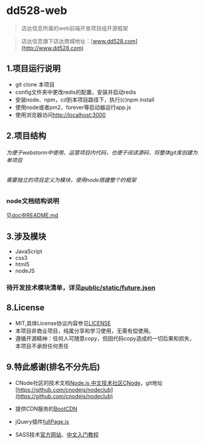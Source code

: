 # dd528-web
 > 店达信息所属的web前端开发项目组开源框架
 
 > 店达信息旗下店达商城地址：[www.dd528.com](http://www.dd528.com)

## 1.项目运行说明
* git clone 本项目
* config文件夹中更改redis的配置，安装并启动redis
* 安装node、npm，cd到本项目路径下，执行(c)npm install
* 使用node或者pm2、forever等启动器运行app.js
* 使用浏览器访问[http://localhost:3000](http://localhost:3000)

## 2.项目结构
###### 为便于webstorm中使用、运营项目内代码，也便于阅读源码，将整体git库创建为单项目
###### 需要独立的项目定义为模块，使用node搭建整个的框架
### node文档结构说明
 见[doc中README.md](./doc)
## 3.涉及模块
* JavaScript
* css3
* html5
* nodeJS

### 待开发技术模块清单，详见[public/static/future.json](./public/static/future.json)

## 8.License
* MIT,具体License协议内容参见[LICENSE](./LICENSE)
* 本项目非商业项目，纯属分享和学习使用，无需有偿使用。
* 遵循开源精神：任何人可随意copy，但因代码copy造成的一切后果和损失，本项目不承担任何责任

## 9.特此感谢(排名不分先后)
* CNode社区的技术文档[Node.js 中文技术社区CNode](http://cnodejs.org/)，git地址[https://github.com/cnodejs/nodeclub](https://github.com/cnodejs/nodeclub)
* 提供CDN服务的[BootCDN](http://www.bootcdn.cn/)

* jQuery插件[fullPage.js](https://github.com/alvarotrigo/fullPage.js)

* SASS技术[官方网站](http://sass-lang.com/documentation/file.SASS_REFERENCE.html)、[中文入门教程](http://www.w3cplus.com/sassguide/syntax.html)
